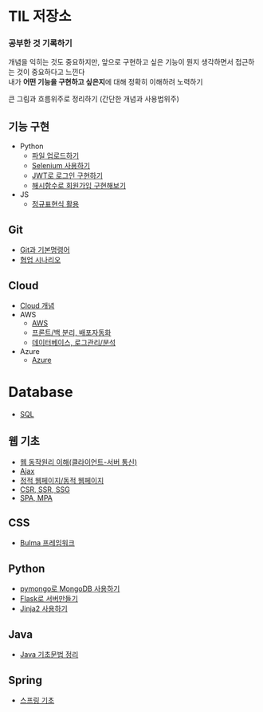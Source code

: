 # TIL 저장소

### 공부한 것 기록하기

개념을 익히는 것도 중요하지만, 앞으로 구현하고 싶은 기능이 뭔지 생각하면서 접근하는 것이 중요하다고 느낀다  
내가 **어떤 기능을 구현하고 싶은지**에 대해 정확히 이해하려 노력하기

큰 그림과 흐름위주로 정리하기 (간단한 개념과 사용법위주)

## 기능 구현
- Python
  - [파일 업로드하기](https://github.com/kangwongu/TIL/blob/master/python/sparta_plus/project01/fileupload.md)
  - [Selenium 사용하기](https://github.com/kangwongu/TIL/blob/master/python/sparta_plus/project03/selenium.md)
  - [JWT로 로그인 구현하기](https://github.com/kangwongu/TIL/blob/master/python/sparta_plus/project04/jwt.md)
  - [해시함수로 회원가입 구현해보기](https://github.com/kangwongu/TIL/blob/master/python/sparta_plus/project04/register.md)
- JS
  - [정규표현식 활용](https://github.com/kangwongu/TIL/blob/master/python/sparta_plus/project04/regular_expressions.md)

## Git
- [Git과 기본명령어](https://github.com/kangwongu/TIL/blob/master/Git/git.md)
- [협업 시나리오](https://github.com/kangwongu/TIL/blob/master/Git/git%20for%20team.md)

## Cloud
- [Cloud 개념](https://github.com/kangwongu/TIL/blob/master/Cloud/cloud.md)
- AWS
  - [AWS](https://github.com/kangwongu/TIL/blob/master/AWS/aws.md)
  - [프론트/백 분리, 배포자동화](https://github.com/kangwongu/TIL/blob/master/AWS/aws_dividing.md)
  - [데이터베이스, 로그관리/분석](https://github.com/kangwongu/TIL/blob/master/AWS/aws_database.md)
- Azure
  - [Azure](https://github.com/kangwongu/TIL/blob/master/Cloud/Azure/azure.md)

# Database
- [SQL](https://github.com/kangwongu/TIL/blob/master/Database/sql.md)

## 웹 기초
- [웹 동작원리 이해(클라이언트-서버 통신)](https://github.com/kangwongu/TIL/blob/master/HTML_CSS_JS/sparta/web_basic.md)
- [Ajax](https://github.com/kangwongu/TIL/blob/master/HTML_CSS_JS/sparta/ajax.md)
- [정적 웹페이지/동적 웹페이지](https://github.com/kangwongu/TIL/blob/master/python/sparta_plus/project02/static_dynamic_webpage.md)
- [CSR, SSR, SSG](https://github.com/kangwongu/TIL/blob/master/Web/csr_ssr_ssg.md)
- [SPA, MPA](https://github.com/kangwongu/TIL/blob/master/Web/spa_mpa.md)

## CSS
- [Bulma 프레임워크](https://github.com/kangwongu/TIL/blob/master/python/sparta_plus/project04/bulma.md)

## Python
- [pymongo로 MongoDB 사용하기](https://github.com/kangwongu/TIL/blob/master/python/sparta/pythonprac/python_db.md)
- [Flask로 서버만들기](https://github.com/kangwongu/TIL/blob/master/python/sparta/pythonprac/python_flask.md)
- [Jinja2 사용하기](https://github.com/kangwongu/TIL/blob/master/python/sparta_plus/project02/Jinja2.md)

## Java
- [Java 기초문법 정리](https://github.com/kangwongu/TIL/blob/master/Java/java_basic.md)

## Spring
- [스프링 기초](https://github.com/kangwongu/TIL/blob/master/Spring/sparta/Spring_basic/spring_basic.md)


